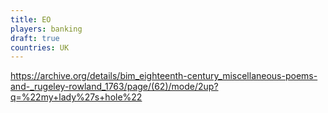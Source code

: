 ```yaml
---
title: EO
players: banking
draft: true
countries: UK
---
```


https://archive.org/details/bim_eighteenth-century_miscellaneous-poems-and-_rugeley-rowland_1763/page/(62)/mode/2up?q=%22my+lady%27s+hole%22
